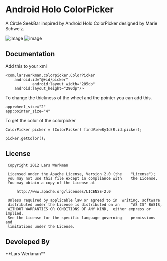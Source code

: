 <h1>Android Holo ColorPicker</h1>

A Circle SeekBar inspired by Android Holo ColorPicker designed by Marie Schweiz.

![image](https://lh3.googleusercontent.com/-RzpEyLl-1xM/UOMyztql1gI/AAAAAAAAATs/UKBuqZZtaZw//HoloColorPickerFramed1.png)
![image](https://lh4.googleusercontent.com/-sXAPd8onJ_8/UOMyzjA6c4I/AAAAAAAAATo/DY4kIzo7TtU//HoloColorPickerFramed2.png)


<h2>Documentation</h2>
Add this to your xml

	<com.larswerkman.colorpicker.ColorPicker
        android:id="@+id/picker"
                android:layout_width="285dp"
        android:layout_height="290dp"/>
        
To change the thickness of the wheel and the pointer you can add this.
 
 	app:wheel_size="2"
    app:pointer_size="4"

To get the color of the colorpicker

	ColorPicker picker = (ColorPicker) findViewById(R.id.picker);
	
	picker.getColor();
	
<H2>License</H2>
	
 	 Copyright 2012 Lars Werkman
 	
 	 Licensed under the Apache License, Version 2.0 (the 	"License");
 	 you may not use this file except in compliance with 	the License.
 	 You may obtain a copy of the License at
 	
 	     http://www.apache.org/licenses/LICENSE-2.0
 	
 	 Unless required by applicable law or agreed to in 	writing, software
	 distributed under the License is distributed on an 	"AS IS" BASIS,
 	 WITHOUT WARRANTIES OR CONDITIONS OF ANY KIND, 	either express or implied.
 	 See the License for the specific language governing 	permissions and
 	 limitations under the License.
 	

<h2>Devoleped By</h2>
**Lars Werkman**
